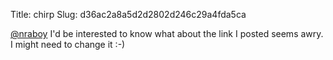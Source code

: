 Title: chirp
Slug: d36ac2a8a5d2d2802d246c29a4fda5ca

<a href="http://twitter.com/nraboy">@nraboy</a> I'd be interested to know what about the link I posted seems awry. I might need to change it :-)
